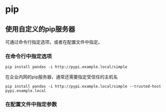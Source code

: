 # pip

## 使用自定义的pip服务器

可通过命令行指定选项，或者在配置文件中指定。

### 在命令行中指定选项

```
pip install pandas -i http://pypi.example.local/simple
```

在企业内网的pip服务器，通常还需要指定受信任的主机名

```
pip install pandas -i http://pypi.example.local/simple --trusted-host pypi.example.local
```

### 在配置文件中指定参数

